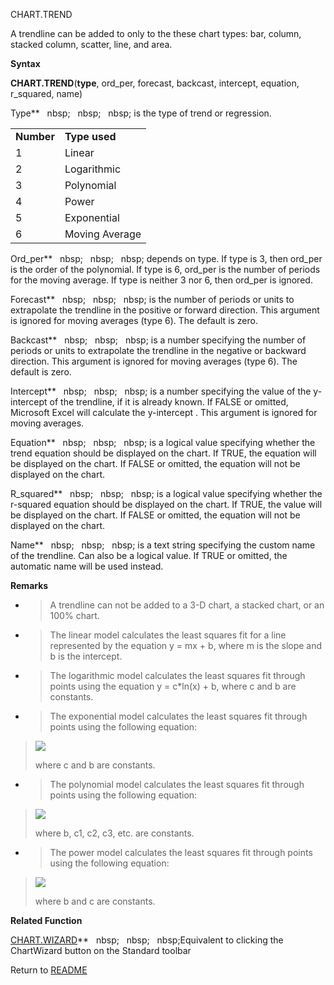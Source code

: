 CHART.TREND

A trendline can be added to only to the these chart types: bar, column,
stacked column, scatter, line, and area.

**Syntax**

**CHART.TREND**(**type**, ord\_per, forecast, backcast, intercept,
equation, r\_squared, name)

Type**&nbsp;&nbsp;&nbsp;nbsp;&nbsp;&nbsp;&nbsp;nbsp;&nbsp;&nbsp;&nbsp;nbsp;&nbsp;is the type of trend or regression.

|            |                |
| ---------- | -------------- |
| **Number** | **Type used**  |
| 1          | Linear         |
| 2          | Logarithmic    |
| 3          | Polynomial     |
| 4          | Power          |
| 5          | Exponential    |
| 6          | Moving Average |

Ord\_per**&nbsp;&nbsp;&nbsp;nbsp;&nbsp;&nbsp;&nbsp;nbsp;&nbsp;&nbsp;&nbsp;nbsp;&nbsp;depends on type. If type is 3, then
ord\_per is the order of the polynomial. If type is 6, ord\_per is the
number of periods for the moving average. If type is neither 3 nor 6,
then ord\_per is ignored.

Forecast**&nbsp;&nbsp;&nbsp;nbsp;&nbsp;&nbsp;&nbsp;nbsp;&nbsp;&nbsp;&nbsp;nbsp;&nbsp;is the number of periods or units to
extrapolate the trendline in the positive or forward direction. This
argument is ignored for moving averages (type 6). The default is zero.

Backcast**&nbsp;&nbsp;&nbsp;nbsp;&nbsp;&nbsp;&nbsp;nbsp;&nbsp;&nbsp;&nbsp;nbsp;&nbsp;is a number specifying the number of
periods or units to extrapolate the trendline in the negative or
backward direction. This argument is ignored for moving averages (type
6). The default is zero.

Intercept**&nbsp;&nbsp;&nbsp;nbsp;&nbsp;&nbsp;&nbsp;nbsp;&nbsp;&nbsp;&nbsp;nbsp;&nbsp;is a number specifying the value of the
y-intercept of the trendline, if it is already known. If FALSE or
omitted, Microsoft Excel will calculate the y-intercept . This argument
is ignored for moving averages.

Equation**&nbsp;&nbsp;&nbsp;nbsp;&nbsp;&nbsp;&nbsp;nbsp;&nbsp;&nbsp;&nbsp;nbsp;&nbsp;is a logical value specifying whether
the trend equation should be displayed on the chart. If TRUE, the
equation will be displayed on the chart. If FALSE or omitted, the
equation will not be displayed on the chart.

R\_squared**&nbsp;&nbsp;&nbsp;nbsp;&nbsp;&nbsp;&nbsp;nbsp;&nbsp;&nbsp;&nbsp;nbsp;&nbsp;is a logical value specifying whether
the r-squared equation should be displayed on the chart. If TRUE, the
value will be displayed on the chart. If FALSE or omitted, the equation
will not be displayed on the chart.

Name**&nbsp;&nbsp;&nbsp;nbsp;&nbsp;&nbsp;&nbsp;nbsp;&nbsp;&nbsp;&nbsp;nbsp;&nbsp;is a text string specifying the custom name
of the trendline. Can also be a logical value. If TRUE or omitted, the
automatic name will be used instead.

**Remarks**

  - > A trendline can not be added to a 3-D chart, a stacked chart, or
    > an 100% chart.

  - > The linear model calculates the least squares fit for a line
    > represented by the equation y&nbsp;=&nbsp;mx&nbsp;+&nbsp;b, where
    > m is the slope and b is the intercept.

  - > The logarithmic model calculates the least squares fit through
    > points using the equation y&nbsp;=&nbsp;c\*ln(x)&nbsp;+&nbsp;b,
    > where c and b are constants.

  - > The exponential model calculates the least squares fit through
    > points using the following equation:

> ![](./media/image9.png)
> 
> where c and b are constants.

  - > The polynomial model calculates the least squares fit through
    > points using the following equation:

> ![](./media/image10.png)
> 
> where b, c1, c2, c3, etc. are constants.

  - > The power model calculates the least squares fit through points
    > using the following equation:

> ![](./media/image11.png)
> 
> where b and c are constants.

**Related Function**

[CHART.WIZARD](CHART.WIZARD.md)**&nbsp;&nbsp;&nbsp;nbsp;&nbsp;&nbsp;&nbsp;nbsp;&nbsp;&nbsp;&nbsp;nbsp;Equivalent to clicking the ChartWizard
button on the Standard toolbar



Return to [README](README.md)

